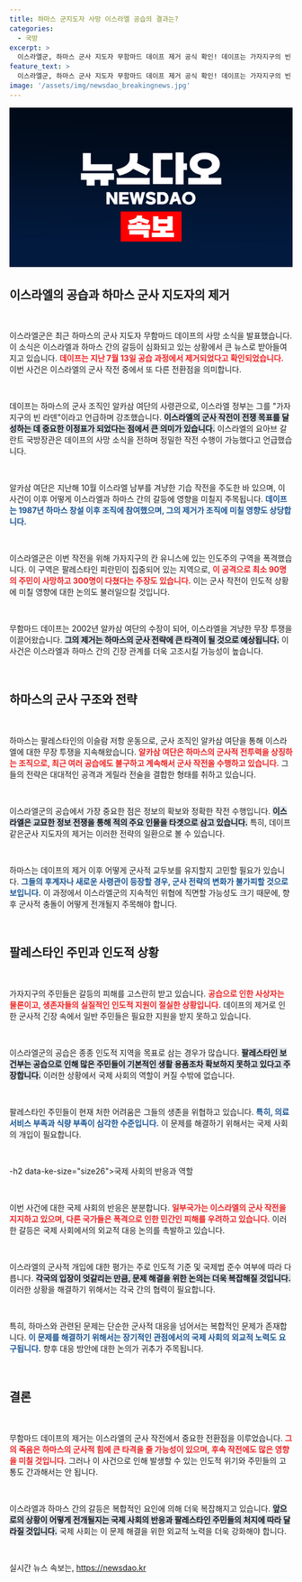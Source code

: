 ```yaml
---
title: 하마스 군지도자 사망 이스라엘 공습의 결과는?
categories:
  - 국방
excerpt: >
  이스라엘군, 하마스 군사 지도자 무함마드 데이프 제거 공식 확인! 데이프는 가자지구의 빈 라덴으로 불리며, 이스라엘에 큰 타격을 입혔던 인물. 그러나 공습으로 인한 민간인 피해도 심각한 상황! 이 사건의 배경과 여파는? 클릭해 확인하세요!
feature_text: >
  이스라엘군, 하마스 군사 지도자 무함마드 데이프 제거 공식 확인! 데이프는 가자지구의 빈 라덴으로 불리며, 이스라엘에 큰 타격을 입혔던 인물. 그러나 공습으로 인한 민간인 피해도 심각한 상황! 이 사건의 배경과 여파는? 클릭해 확인하세요!
image: '/assets/img/newsdao_breakingnews.jpg'
---
```


<p><img src="/assets/img/newsdao_breakingnews.jpg" alt="bookingtag 속보" /></p>

<h2 data-ke-size="size26">이스라엘의 공습과 하마스 군사 지도자의 제거</h2>

<p data-ke-size="size16">&nbsp;</p>

<p>이스라엘군은 최근 하마스의 군사 지도자 무함마드 데이프의 사망 소식을 발표했습니다. 이 소식은 이스라엘과 하마스 간의 갈등이 심화되고 있는 상황에서 큰 뉴스로 받아들여지고 있습니다. <b><span style="color: #ee2323;">데이프는 지난 7월 13일 공습 과정에서 제거되었다고 확인되었습니다.</span></b> 이번 사건은 이스라엘의 군사 작전 중에서 또 다른 전환점을 의미합니다.</p>

<p data-ke-size="size16">&nbsp;</p>

<p>데이프는 하마스의 군사 조직인 알카삼 여단의 사령관으로, 이스라엘 정부는 그를 "가자지구의 빈 라덴"이라고 언급하며 강조했습니다. <b><span style="background-color: #21538527;">이스라엘의 군사 작전이 전쟁 목표를 달성하는 데 중요한 이정표가 되었다는 점에서 큰 의미가 있습니다.</span></b> 이스라엘의 요아브 갈란트 국방장관은 데이프의 사망 소식을 전하며 정밀한 작전 수행이 가능했다고 언급했습니다.</p>

<p data-ke-size="size16">&nbsp;</p>

<p>알카삼 여단은 지난해 10월 이스라엘 남부를 겨냥한 기습 작전을 주도한 바 있으며, 이 사건이 이후 어떻게 이스라엘과 하마스 간의 갈등에 영향을 미칠지 주목됩니다. <b><span style="color: #1a5490;">데이프는 1987년 하마스 창설 이후 조직에 참여했으며, 그의 제거가 조직에 미칠 영향도 상당합니다.</span></b></p>

<p data-ke-size="size16">&nbsp;</p>

<p>이스라엘군은 이번 작전을 위해 가자지구의 칸 유니스에 있는 인도주의 구역을 폭격했습니다. 이 구역은 팔레스타인 피란민이 집중되어 있는 지역으로, <b><span style="color: #ee2323;">이 공격으로 최소 90명의 주민이 사망하고 300명이 다쳤다는 주장도 있습니다.</span></b> 이는 군사 작전이 인도적 상황에 미칠 영향에 대한 논의도 불러일으킬 것입니다.</p>

<p data-ke-size="size16">&nbsp;</p>

<p>무함마드 데이프는 2002년 알카삼 여단의 수장이 되어, 이스라엘을 겨냥한 무장 투쟁을 이끌어왔습니다. <b><span style="background-color: #21538527;">그의 제거는 하마스의 군사 전략에 큰 타격이 될 것으로 예상됩니다.</span></b> 이 사건은 이스라엘과 하마스 간의 긴장 관계를 더욱 고조시킬 가능성이 높습니다.</p>

<p data-ke-size="size16">&nbsp;</p>

<h2 data-ke-size="size26">하마스의 군사 구조와 전략</h2>

<p data-ke-size="size16">&nbsp;</p>

<p>하마스는 팔레스타인의 이슬람 저항 운동으로, 군사 조직인 알카삼 여단을 통해 이스라엘에 대한 무장 투쟁을 지속해왔습니다. <b><span style="color: #ee2323;">알카삼 여단은 하마스의 군사적 전투력을 상징하는 조직으로, 최근 여러 공습에도 불구하고 계속해서 군사 작전을 수행하고 있습니다.</span></b> 그들의 전략은 대대적인 공격과 게릴라 전술을 결합한 형태를 취하고 있습니다.</p>

<p data-ke-size="size16">&nbsp;</p>

<p>이스라엘군의 공습에서 가장 중요한 점은 정보의 확보와 정확한 작전 수행입니다. <b><span style="background-color: #21538527;">이스라엘은 교묘한 정보 전쟁을 통해 적의 주요 인물을 타겟으로 삼고 있습니다.</span></b> 특히, 데이프 같은군사 지도자의 제거는 이러한 전략의 일환으로 볼 수 있습니다.</p>

<p data-ke-size="size16">&nbsp;</p>

<p>하마스는 데이프의 제거 이후 어떻게 군사적 교두보를 유지할지 고민할 필요가 있습니다. <b><span style="color: #1a5490;">그들의 후계자나 새로운 사령관이 등장할 경우, 군사 전략의 변화가 불가피할 것으로 보입니다.</span></b> 이 과정에서 이스라엘군의 지속적인 위협에 직면할 가능성도 크기 때문에, 향후 군사적 충돌이 어떻게 전개될지 주목해야 합니다.</p>

<p data-ke-size="size16">&nbsp;</p>

<h2 data-ke-size="size26">팔레스타인 주민과 인도적 상황</h2>

<p data-ke-size="size16">&nbsp;</p>

<p>가자지구의 주민들은 갈등의 피해를 고스란히 받고 있습니다. <b><span style="color: #ee2323;">공습으로 인한 사상자는 물론이고, 생존자들의 실질적인 인도적 지원이 절실한 상황입니다.</span></b> 데이프의 제거로 인한 군사적 긴장 속에서 일반 주민들은 필요한 지원을 받지 못하고 있습니다.</p>

<p data-ke-size="size16">&nbsp;</p>

<p>이스라엘군의 공습은 종종 인도적 지역을 목표로 삼는 경우가 많습니다. <b><span style="background-color: #21538527;">팔레스타인 보건부는 공습으로 인해 많은 주민들이 기본적인 생활 용품조차 확보하지 못하고 있다고 주장합니다.</span></b> 이러한 상황에서 국제 사회의 역할이 커질 수밖에 없습니다.</p>

<p data-ke-size="size16">&nbsp;</p>

<p>팔레스타인 주민들이 현재 처한 어려움은 그들의 생존을 위협하고 있습니다. <b><span style="color: #1a5490;">특히, 의료 서비스 부족과 식량 부족이 심각한 수준입니다.</span></b> 이 문제를 해결하기 위해서는 국제 사회의 개입이 필요합니다.</p>

<p data-ke-size="size16">&nbsp;</p>

<p>-h2 data-ke-size="size26">국제 사회의 반응과 역할</h2></p>

<p data-ke-size="size16">&nbsp;</p>

<p>이번 사건에 대한 국제 사회의 반응은 분분합니다. <b><span style="color: #ee2323;">일부국가는 이스라엘의 군사 작전을 지지하고 있으며, 다른 국가들은 폭격으로 인한 민간인 피해를 우려하고 있습니다.</span></b> 이러한 갈등은 국제 사회에서의 외교적 대응 논의를 촉발하고 있습니다.</p>

<p data-ke-size="size16">&nbsp;</p>

<p>이스라엘의 군사적 개입에 대한 평가는 주로 인도적 기준 및 국제법 준수 여부에 따라 다릅니다. <b><span style="background-color: #21538527;">각국의 입장이 엇갈리는 만큼, 문제 해결을 위한 논의는 더욱 복잡해질 것입니다.</span></b> 이러한 상황을 해결하기 위해서는 각국 간의 협력이 필요합니다.</p>

<p data-ke-size="size16">&nbsp;</p>

<p>특히, 하마스와 관련된 문제는 단순한 군사적 대응을 넘어서는 복합적인 문제가 존재합니다. <b><span style="color: #1a5490;">이 문제를 해결하기 위해서는 장기적인 관점에서의 국제 사회의 외교적 노력도 요구됩니다.</span></b> 향후 대응 방안에 대한 논의가 귀추가 주목됩니다.</p>

<p data-ke-size="size16">&nbsp;</p>

<h2 data-ke-size="size26">결론</h2>

<p data-ke-size="size16">&nbsp;</p>

<p>무함마드 데이프의 제거는 이스라엘의 군사 작전에서 중요한 전환점을 이루었습니다. <b><span style="color: #ee2323;">그의 죽음은 하마스의 군사적 힘에 큰 타격을 줄 가능성이 있으며, 후속 작전에도 많은 영향을 미칠 것입니다.</span></b> 그러나 이 사건으로 인해 발생할 수 있는 인도적 위기와 주민들의 고통도 간과해서는 안 됩니다.</p>

<p data-ke-size="size16">&nbsp;</p>

<p>이스라엘과 하마스 간의 갈등은 복합적인 요인에 의해 더욱 복잡해지고 있습니다. <b><span style="background-color: #21538527;">앞으로의 상황이 어떻게 전개될지는 국제 사회의 반응과 팔레스타인 주민들의 처지에 따라 달라질 것입니다.</span></b> 국제 사회는 이 문제 해결을 위한 외교적 노력을 더욱 강화해야 합니다.</p>

<p data-ke-size="size16">&nbsp;</p>
실시간 뉴스 속보는, <a href="https://newsdao.kr" rel="dofollow">https://newsdao.kr</a>


